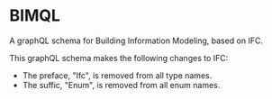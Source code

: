 # BIMQL
A graphQL schema for Building Information Modeling, based on IFC.

This graphQL schema makes the following changes to IFC:
- The preface, "Ifc", is removed from all type names.
- The suffic, "Enum", is removed from all enum names.
